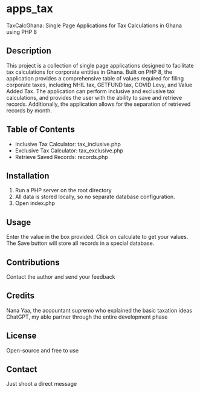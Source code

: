 # apps_tax
TaxCalcGhana: Single Page Applications for Tax Calculations in Ghana using PHP 8

## Description
This project is a collection of single page applications designed to facilitate tax calculations for corporate entities in Ghana. Built on PHP 8, the application provides a comprehensive table of values required for filing corporate taxes, including NHIL tax, GETFUND tax, COVID Levy, and Value Added Tax. The application can perform inclusive and exclusive tax calculations, and provides the user with the ability to save and retrieve records. Additionally, the application allows for the separation of retrieved records by month.

## Table of Contents
- Inclusive Tax Calculator: tax_inclusive.php
- Exclusive Tax Calculator: tax_exclusive.php
- Retrieve Saved Records: records.php

## Installation
1. Run a PHP server on the root directory
2. All data is stored locally, so no separate database configuration.
3. Open index.php

## Usage
Enter the value in the box provided. Click on calculate to get your values.
The Save button will store all records in a special database.

## Contributions
Contact the author and send your feedback

## Credits
Nana Yaa, the accountant supremo who explained the basic taxation ideas
ChatGPT, my able partner through the entire development phase

## License
Open-source and free to use

## Contact
Just shoot a direct message
